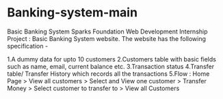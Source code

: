 # Banking-system-main

Basic Banking System Sparks Foundation Web Development Internship Project : Basic Banking System website. The website has the following specification -

1.A dummy data for upto 10 customers 
2.Customers table with basic fields such as name, email, current balance etc. 
3.Transaction status 
4.Transfer table/ Transfer History which records all the transactions 
5.Flow : Home Page > View all customers > Select and View one customer > Transfer Money > Select customer to transfer to > View all Customers
